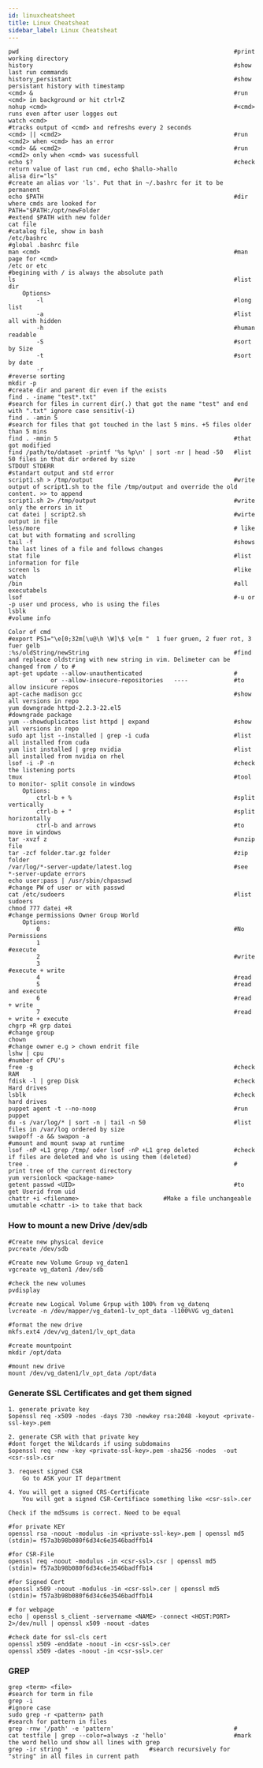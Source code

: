 ```yaml
---
id: linuxcheatsheet
title: Linux Cheatsheat
sidebar_label: Linux Cheatsheat
---
```


    pwd                                                             #print working directory   
    history                                                         #show last run commands
    history_persistant                                              #show persistant history with timestamp
    <cmd> &                                                         #run <cmd> in background or hit ctrl+Z
    nohup <cmd>                                                     #<cmd> runs even after user logges out
    watch <cmd>                                                     #tracks output of <cmd> and refreshs every 2 seconds
    <cmd> || <cmd2>                                                 #run <cmd2> when <cmd> has an error
    <cmd> && <cmd2>                                                 #run <cmd2> only when <cmd> was sucessfull
    echo $?                                                         #check return value of last run cmd, echo $hallo->hallo
    alisa dir="ls"                                                  #create an alias vor 'ls'. Put that in ~/.bashrc for it to be permanent
    echo $PATH                                                      #dir where cmds are looked for
    PATH="$PATH:/opt/newFolder                                      #extend $PATH with new folder
    cat file                                                        #catalog file, show in bash
    /etc/bashrc                                                     #global .bashrc file
    man <cmd>                                                       #man page for <cmd>
    /etc or etc                                                     #begining with / is always the absolute path
    ls                                                              #list dir
        Options>                    
            -l                                                      #long list
            -a                                                      #list all with hidden
            -h                                                      #human readable
            -S                                                      #sort by Size
            -t                                                      #sort by date
            -r                                                      #reverse sorting
    mkdir -p                                                        #create dir and parent dir even if the exists
    find . -iname "test*.txt"                                       #search for files in current dir(.) that got the name "test" and end with ".txt" ignore case sensitiv(-i)
    find . -amin 5                                                  #search for files that got touched in the last 5 mins. +5 files older than 5 mins
    find . -mmin 5                                                  #that got modified
    find /path/to/dataset -printf '%s %p\n' | sort -nr | head -50   #list 50 files in that dir ordered by size
    STDOUT STDERR                                                   #standart output and std error      
    script1.sh > /tmp/output                                        #write output of script1.sh to the file /tmp/output and override the old content. >> to append
    script1.sh 2> /tmp/output                                       #write only the errors in it
    cat datei | script2.sh                                          #wirte output in file
    less/more                                                       # like cat but with formating and scrolling
    tail -f                                                         #shows the last lines of a file and follows changes
    stat file                                                       #list information for file
    screen ls                                                       #like watch
    /bin                                                            #all executabels
    lsof                                                            #-u or -p user und process, who is using the files
    lsblk                                                           #volume info
   
    Color of cmd                                                    #export PS1="\e[0;32m[\u@\h \W]\$ \e[m "  1 fuer gruen, 2 fuer rot, 3 fuer gelb
    :%s/oldString/newString                                         #find and repleace oldstring with new string in vim. Delimeter can be changed from / to #
    apt-get update --allow-unauthenticated                          #
                or --allow-insecure-repositories   ----             #to allow insicure repos
    apt-cache madison gcc                                           #show all versions in repo
    yum downgrade httpd-2.2.3-22.el5                                #downgrade package
    yum --showduplicates list httpd | expand                        #show all versions in repo
    sudo apt list --installed | grep -i cuda                        #list all installed from cuda
    yum list installed | grep nvidia                                #list all installed from nvidia on rhel
    lsof -i -P -n                                                   #check the listening ports
    tmux                                                            #tool to monitor- split console in windows
        Options:
            ctrl-b + %                                              #split vertically
            ctrl-b + "                                              #split horizontally
            ctrl-b and arrows                                       #to move in windows
    tar -xvzf z                                                     #unzip file
    tar -zcf folder.tar.gz folder                                   #zip folder          
    /var/log/*-server-update/latest.log                             #see *-server-update errors
    echo user:pass | /usr/sbin/chpasswd                             #change PW of user or with passwd
    cat /etc/sudoers                                                #list sudoers
    chmod 777 datei +R                                              #change permissions Owner Group World
        Options:
            0                                                       #No Permissions
            1                                                       #execute
            2                                                       #write
            3                                                       #execute + write
            4                                                       #read
            5                                                       #read and execute
            6                                                       #read + write
            7                                                       #read + write + execute
    chgrp +R grp datei                                              #change group
    chown                                                           #change owner e.g > chown endrit file
    lshw | cpu                                                      #number of CPU's
    free -g                                                         #check RAM
    fdisk -l | grep Disk                                            #check Hard drives
    lsblk                                                           #check hard drives
    puppet agent -t --no-noop                                       #run puppet
    du -s /var/log/* | sort -n | tail -n 50                         #list files in /var/log ordered by size 
    swapoff -a && swapon -a                                         #umount and mount swap at runtime
    lsof -nP +L1 grep /tmp/ oder lsof -nP +L1 grep deleted          #check if files are deleted and who is using them (deleted)
    tree .                                                          # print tree of the current directory
    yum versionlock <package-name>                                  
    getent passwd <UID>                                             #to get Userid from uid
    chattr +i <filename>					    #Make a file unchangeable umutable <chattr -i> to take that back

### How to mount a new Drive /dev/sdb

    #Create new physical device
    pvcreate /dev/sdb

    #Create new Volume Group vg_daten1
    vgcreate vg_daten1 /dev/sdb

    #check the new volumes
    pvdisplay

    #create new Logical Volume Grpup with 100% from vg_datenq
    lvcreate -n /dev/mapper/vg_daten1-lv_opt_data -l100%VG vg_daten1

    #format the new drive
    mkfs.ext4 /dev/vg_daten1/lv_opt_data

    #create mountpoint
    mkdir /opt/data

    #mount new drive
    mount /dev/vg_daten1/lv_opt_data /opt/data

### Generate SSL Certificates and get them signed 
	1. generate private key
	$openssl req -x509 -nodes -days 730 -newkey rsa:2048 -keyout <private-ssl-key>.pem

	2. generate CSR with that private key
	#dont forget the Wildcards if using subdomains
	$openssl req -new -key <private-ssl-key>.pem -sha256 -nodes  -out <csr-ssl>.csr

	3. request signed CSR
		Go to ASK your IT department
	
	4. You will get a signed CRS-Certificate
		You will get a signed CSR-Certifiace something like <csr-ssl>.cer

	Check if the md5sums is correct. Need to be equal
	
	#for private KEY
	openssl rsa -noout -modulus -in <private-ssl-key>.pem | openssl md5
	(stdin)= f57a3b98b080f6d34c6e3546badffb14

	#for CSR-File
	openssl req -noout -modulus -in <csr-ssl>.csr | openssl md5
	(stdin)= f57a3b98b080f6d34c6e3546badffb14

	#for Signed Cert
	openssl x509 -noout -modulus -in <csr-ssl>.cer | openssl md5
	(stdin)= f57a3b98b080f6d34c6e3546badffb14
	
	# for webpage
	echo | openssl s_client -servername <NAME> -connect <HOST:PORT> 2>/dev/null | openssl x509 -noout -dates
	
	#check date for ssl-cls cert
	openssl x509 -enddate -noout -in <csr-ssl>.cer
	openssl x509 -dates -noout -in <csr-ssl>.cer
 ### GREP 
 
 	grep <term> <file>                                              #search for term in file
	grep -i                                                         #ignore case
	sudo grep -r <pattern> path                                     #search for pattern in files
	grep -rnw '/path' -e 'pattern'                                  #    
	cat testfile | grep --color=always -z 'hello'                   #mark the word hello und show all lines with grep
	grep -ir string *						#search recursively for "string" in all files in current path
